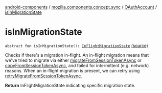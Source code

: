 [android-components](../../index.md) / [mozilla.components.concept.sync](../index.md) / [OAuthAccount](index.md) / [isInMigrationState](./is-in-migration-state.md)

# isInMigrationState

`abstract fun isInMigrationState(): `[`InFlightMigrationState`](../-in-flight-migration-state/index.md) [(source)](https://github.com/mozilla-mobile/android-components/blob/master/components/concept/sync/src/main/java/mozilla/components/concept/sync/OAuthAccount.kt#L216)

Checks if there's a migration in-flight. An in-flight migration means that we've tried to migrate
via either [migrateFromSessionTokenAsync](migrate-from-session-token-async.md) or [copyFromSessionTokenAsync](copy-from-session-token-async.md), and failed for intermittent
(e.g. network)
reasons. When an in-flight migration is present, we can retry using [retryMigrateFromSessionTokenAsync](retry-migrate-from-session-token-async.md).

**Return**
InFlightMigrationState indicating specific migration state.

